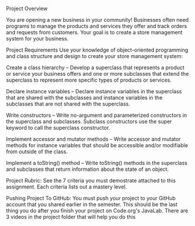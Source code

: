 Project Overview

You are opening a new business in your community! Businesses often need programs to manage the products and services they offer and track orders and requests from customers. Your goal is to create a store management system for your business.

Project Requirements
Use your knowledge of object-oriented programming and class structure and design to create your store management system:


Create a class hierarchy – Develop a superclass that represents a product or service your business offers and one or more subclasses that extend the superclass to represent more specific types of products or services.



Declare instance variables – Declare instance variables in the superclass that are shared with the subclasses and instance variables in the subclasses that are not shared with the superclass.



Write constructors – Write no-argument and parameterized constructors in the superclass and subclasses. Subclass constructors use the super keyword to call the superclass constructor.



Implement accessor and mutator methods – Write accessor and mutator methods for instance variables that should be accessible and/or modifiable from outside of the class.



Implement a toString() method – Write toString() methods in the superclass and subclasses that return information about the state of an object.


Project Rubric:
See the 7 criteria you must demostrate attached to this assignment. Each criteria lists out a mastery level.

Pushing Project To GitHub:
You must push your project to your GitHub account that you shared earlier in the semester. This should be the last thing you do after you finish your project on Code.org's JavaLab. There are 3 videos in the project folder that will help you do this
